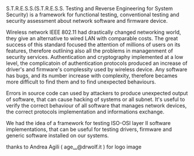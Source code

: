 S.T.R.E.S.S.(S.T.R.E.S.S. Testing and Reverse Engineering for System Security) is a framework for functional testing, conventional testing and security assessment about network software and firmware device.

Wireless network IEEE 802.11 had drastically changed networking world, they give an alternative to wired LAN with comparable costs. The great success of this standard focused the attention of millions of users on its features, therefore outlining also all the problems in managenment of security services.
Authentication and cryptography implemented at a low level, the complicatoin of authentication protocols produced an increase of driver's and firmware's complessity used by wireless device. Any software has bugs, and its number increase with complexity, therefore becames more difficult to find them and to find unexpected behaviours.

Errors in source code can used by attackers to produce unexpected output of software, that can cause hacking of systems or all subnet. It's useful to verify the correct behaviour of all software that manages network devices, the correct protocols implementation and informations exchange.

We had the idea of a framework for testing ISO-OSI layer II software implementations, that can be useful for testing drivers, firmware and generic software installed on our systems.


thanks to Andrea Agili (
age<a href='http://www.google.com/recaptcha/mailhide/d?k=01VZLHV8WEOfmjq0pqrKwSYg==&c=K0naa-nC4QABN0eKShPSJA==' title='Reveal this e-mail address'>...</a>@drwolf.it
) for logo image